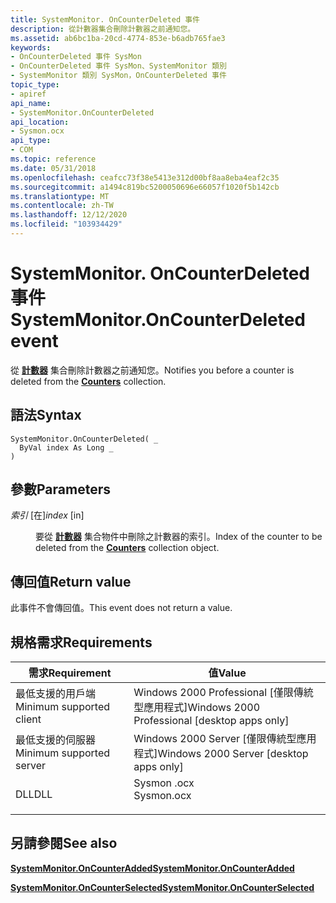 ```yaml
---
title: SystemMonitor. OnCounterDeleted 事件
description: 從計數器集合刪除計數器之前通知您。
ms.assetid: ab6bc1ba-20cd-4774-853e-b6adb765fae3
keywords:
- OnCounterDeleted 事件 SysMon
- OnCounterDeleted 事件 SysMon、SystemMonitor 類別
- SystemMonitor 類別 SysMon，OnCounterDeleted 事件
topic_type:
- apiref
api_name:
- SystemMonitor.OnCounterDeleted
api_location:
- Sysmon.ocx
api_type:
- COM
ms.topic: reference
ms.date: 05/31/2018
ms.openlocfilehash: ceafcc73f38e5413e312d00bf8aa8eba4eaf2c35
ms.sourcegitcommit: a1494c819bc5200050696e66057f1020f5b142cb
ms.translationtype: MT
ms.contentlocale: zh-TW
ms.lasthandoff: 12/12/2020
ms.locfileid: "103934429"
---
```

# <a name="systemmonitoroncounterdeleted-event"></a><span data-ttu-id="d345f-106">SystemMonitor. OnCounterDeleted 事件</span><span class="sxs-lookup"><span data-stu-id="d345f-106">SystemMonitor.OnCounterDeleted event</span></span>

<span data-ttu-id="d345f-107">從 [**計數器**](counters.md) 集合刪除計數器之前通知您。</span><span class="sxs-lookup"><span data-stu-id="d345f-107">Notifies you before a counter is deleted from the [**Counters**](counters.md) collection.</span></span>

## <a name="syntax"></a><span data-ttu-id="d345f-108">語法</span><span class="sxs-lookup"><span data-stu-id="d345f-108">Syntax</span></span>


```VB
SystemMonitor.OnCounterDeleted( _
  ByVal index As Long _
)
```



## <a name="parameters"></a><span data-ttu-id="d345f-109">參數</span><span class="sxs-lookup"><span data-stu-id="d345f-109">Parameters</span></span>

<dl> <dt>

<span data-ttu-id="d345f-110">*索引* \[在\]</span><span class="sxs-lookup"><span data-stu-id="d345f-110">*index* \[in\]</span></span>
</dt> <dd>

<span data-ttu-id="d345f-111">要從 [**計數器**](counters.md) 集合物件中刪除之計數器的索引。</span><span class="sxs-lookup"><span data-stu-id="d345f-111">Index of the counter to be deleted from the [**Counters**](counters.md) collection object.</span></span>

</dd> </dl>

## <a name="return-value"></a><span data-ttu-id="d345f-112">傳回值</span><span class="sxs-lookup"><span data-stu-id="d345f-112">Return value</span></span>

<span data-ttu-id="d345f-113">此事件不會傳回值。</span><span class="sxs-lookup"><span data-stu-id="d345f-113">This event does not return a value.</span></span>

## <a name="requirements"></a><span data-ttu-id="d345f-114">規格需求</span><span class="sxs-lookup"><span data-stu-id="d345f-114">Requirements</span></span>



| <span data-ttu-id="d345f-115">需求</span><span class="sxs-lookup"><span data-stu-id="d345f-115">Requirement</span></span> | <span data-ttu-id="d345f-116">值</span><span class="sxs-lookup"><span data-stu-id="d345f-116">Value</span></span> |
|-------------------------------------|---------------------------------------------------------------------------------------|
| <span data-ttu-id="d345f-117">最低支援的用戶端</span><span class="sxs-lookup"><span data-stu-id="d345f-117">Minimum supported client</span></span><br/> | <span data-ttu-id="d345f-118">Windows 2000 Professional \[僅限傳統型應用程式\]</span><span class="sxs-lookup"><span data-stu-id="d345f-118">Windows 2000 Professional \[desktop apps only\]</span></span><br/>                            |
| <span data-ttu-id="d345f-119">最低支援的伺服器</span><span class="sxs-lookup"><span data-stu-id="d345f-119">Minimum supported server</span></span><br/> | <span data-ttu-id="d345f-120">Windows 2000 Server \[僅限傳統型應用程式\]</span><span class="sxs-lookup"><span data-stu-id="d345f-120">Windows 2000 Server \[desktop apps only\]</span></span><br/>                                  |
| <span data-ttu-id="d345f-121">DLL</span><span class="sxs-lookup"><span data-stu-id="d345f-121">DLL</span></span><br/>                      | <dl> <span data-ttu-id="d345f-122"><dt>Sysmon .ocx</dt></span><span class="sxs-lookup"><span data-stu-id="d345f-122"><dt>Sysmon.ocx</dt></span></span> </dl> |



## <a name="see-also"></a><span data-ttu-id="d345f-123">另請參閱</span><span class="sxs-lookup"><span data-stu-id="d345f-123">See also</span></span>

<dl> <dt>

[<span data-ttu-id="d345f-124">**SystemMonitor.OnCounterAdded**</span><span class="sxs-lookup"><span data-stu-id="d345f-124">**SystemMonitor.OnCounterAdded**</span></span>](systemmonitor-oncounteradded.md)
</dt> <dt>

[<span data-ttu-id="d345f-125">**SystemMonitor.OnCounterSelected**</span><span class="sxs-lookup"><span data-stu-id="d345f-125">**SystemMonitor.OnCounterSelected**</span></span>](-systemmonitor-oncounterselected.md)
</dt> </dl>

 

 





